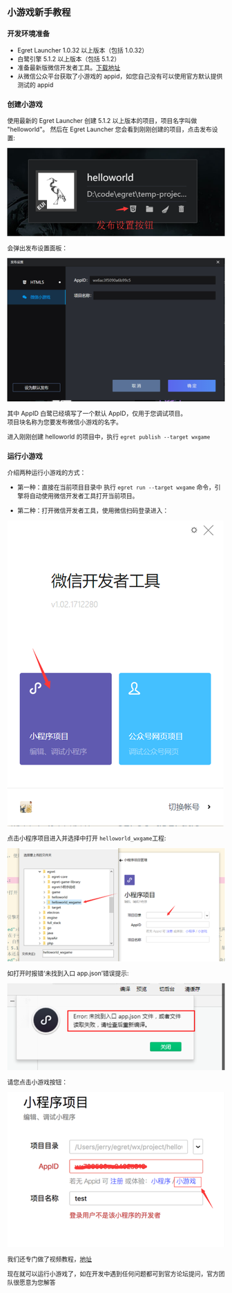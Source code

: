 ﻿## 小游戏新手教程

### 开发环境准备

* Egret Launcher 1.0.32 以上版本（包括 1.0.32）
* 白鹭引擎 5.1.2 以上版本（包括 5.1.2）
* 准备最新版微信开发者工具。[下载地址](https://mp.weixin.qq.com/debug/wxagame/dev/devtools/download.html?scene=21#wechat_redirect)
* 从微信公众平台获取了小游戏的 appid，如您自己没有可以使用官方默认提供测试的 appid

### 创建小游戏

使用最新的 Egret Launcher 创建 5.1.2 以上版本的项目，项目名字叫做 "helloworld"。
然后在 Egret Launcher 您会看到刚刚创建的项目，点击发布设置:

![](x08.png)

会弹出发布设置面板：

![](x09.png)

其中 AppID 白鹭已经填写了一个默认 AppID，仅用于您调试项目。<br/>
项目块名称为您要发布微信小游戏的名字。<br/>

进入刚刚创建 helloworld 的项目中，执行 ```egret publish --target wxgame```

### 运行小游戏

介绍两种运行小游戏的方式：

* 第一种：直接在当前项目目录中 执行 ```egret run --target wxgame``` 命令，引擎将自动使用微信开发者工具打开当前项目。

* 第二种：打开微信开发者工具，使用微信扫码登录进入：

![](x01.png)

点击小程序项目进入并选择中打开 ```helloworld_wxgame```工程:

![](x02.png)

如打开时报错‘未找到入口 app.json’错误提示:

![](x06.jpg)

请您点击小游戏按钮：

![](x07.png)

我们还专门做了视频教程，[地址](https://v.qq.com/x/page/p0526hkhr08.html)

现在就可以运行小游戏了，如在开发中遇到任何问题都可到官方论坛提问，官方团队很愿意为您解答<br/>